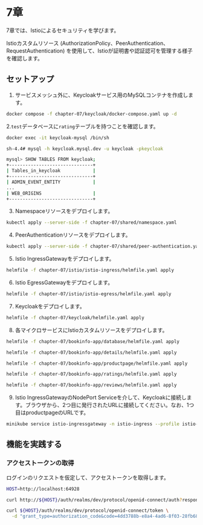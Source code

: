 # 7章

7章では、Istioによるセキュリティを学びます。

Istioカスタムリソース (AuthorizationPolicy、PeerAuthentication、RequestAuthentication) を使用して、Istioが証明書や認証認可を管理する様子を確認します。

## セットアップ


1. サービスメッシュ外に、Keycloakサービス用のMySQLコンテナを作成します。

```bash
docker compose -f chapter-07/keycloak/docker-compose.yaml up -d
```

2.`test`データベースに`rating`テーブルを持つことを確認します。

```bash
docker exec -it keycloak-mysql /bin/sh

sh-4.4# mysql -h keycloak.mysql.dev -u keycloak -pkeycloak

mysql> SHOW TABLES FROM keycloak;
+-------------------------------+
| Tables_in_keycloak            |
+-------------------------------+
| ADMIN_EVENT_ENTITY            |
...
| WEB_ORIGINS                   |
+-------------------------------+
```

3. Namespaceリソースをデプロイします。

```bash
kubectl apply --server-side -f chapter-07/shared/namespace.yaml
```

4. PeerAuthenticationリソースをデプロイします。

```bash
kubectl apply --server-side -f chapter-07/shared/peer-authentication.yaml
```

5. Istio IngressGatewayをデプロイします。

```bash
helmfile -f chapter-07/istio/istio-ingress/helmfile.yaml apply
```

6. Istio EgressGatewayをデプロイします。

```bash
helmfile -f chapter-07/istio/istio-egress/helmfile.yaml apply
```

7. Keycloakをデプロイします。

```bash
helmfile -f chapter-07/keycloak/helmfile.yaml apply
```

8. 各マイクロサービスにIstioカスタムリソースをデプロイします。

```bash
helmfile -f chapter-07/bookinfo-app/database/helmfile.yaml apply

helmfile -f chapter-07/bookinfo-app/details/helmfile.yaml apply

helmfile -f chapter-07/bookinfo-app/productpage/helmfile.yaml apply

helmfile -f chapter-07/bookinfo-app/ratings/helmfile.yaml apply

helmfile -f chapter-07/bookinfo-app/reviews/helmfile.yaml apply
```

9. Istio IngressGatewayのNodePort Serviceを介して、Keycloakに接続します。ブラウザから、2つ目に発行されたURLに接続してください。なお、1つ目はproductpageのURLです。

```bash
minikube service istio-ingressgateway -n istio-ingress --profile istio-demo --url
```

## 機能を実践する

### アクセストークンの取得

ログインのリクエストを仮定して、アクセストークンを取得します。

```bash
HOST=http://localhost:64928

curl http://${HOST}/auth/realms/dev/protocol/openid-connect/auth?response_type=code&client_id=service&redirect_uri=http://keycloak-http.app.svc.cluster.local:8080/authentication/callback&scope=openid

curl ${HOST}/auth/realms/dev/protocol/openid-connect/token \
  -d "grant_type=authorization_code&code=4dd3788b-e8a4-4ad6-8f03-28fb68f266f7.052bddf1-8bbc-4d61-a61c-2497fe5b8210.033f1115-baf8-4ca6-87b4-5d2938bcc665&redirect_uri=http://keycloak-http.app.svc.cluster.local:8080/authentication/callback&client_id=service&client_secret=ZQBzxI5CU36UiQmrWtDbJkY3VOX5LJRY"
```
